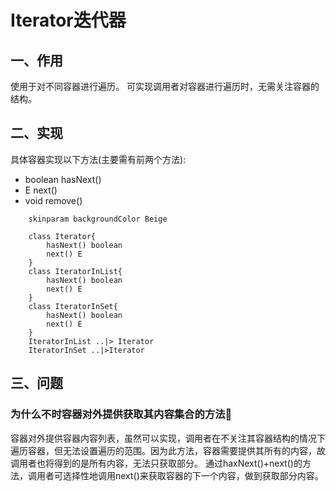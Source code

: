 # Iterator迭代器

## 一、作用

使用于对不同容器进行遍历。
可实现调用者对容器进行遍历时，无需关注容器的结构。

## 二、实现

具体容器实现以下方法(主要需有前两个方法):

- boolean hasNext()
- E next()
- void remove()

```puml
    skinparam backgroundColor Beige

    class Iterator{
        hasNext() boolean
        next() E
    }
    class IteratorInList{
        hasNext() boolean
        next() E
    }
    class IteratorInSet{
        hasNext() boolean
        next() E
    }
    IteratorInList ..|> Iterator
    IteratorInSet ..|>Iterator

```

## 三、问题

### 为什么不时容器对外提供获取其内容集合的方法🤔

容器对外提供容器内容列表，虽然可以实现，调用者在不关注其容器结构的情况下遍历容器，但无法设置遍历的范围。因为此方法，容器需要提供其所有的内容，故调用者也将得到的是所有内容，无法只获取部分。
通过haxNext()+next()的方法，调用者可选择性地调用next()来获取容器的下一个内容，做到获取部分内容。
